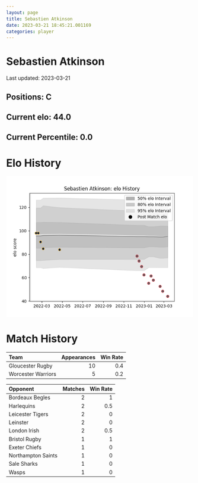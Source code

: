 ```yaml
---  
layout: page  
title: Sebastien Atkinson  
date: 2023-03-21 18:45:21.001169  
categories: player  
---
```

# Sebastien Atkinson


Last updated: 2023-03-21
## Positions: C

## Current elo: 44.0

## Current Percentile: 0.0

# Elo History


![elo history](history_SebastienAtkinson.png)
# Match History


| Team               |   Appearances |   Win Rate |
|:-------------------|--------------:|-----------:|
| Gloucester Rugby   |            10 |        0.4 |
| Worcester Warriors |             5 |        0.2 |

| Opponent           |   Matches |   Win Rate |
|:-------------------|----------:|-----------:|
| Bordeaux Begles    |         2 |        1   |
| Harlequins         |         2 |        0.5 |
| Leicester Tigers   |         2 |        0   |
| Leinster           |         2 |        0   |
| London Irish       |         2 |        0.5 |
| Bristol Rugby      |         1 |        1   |
| Exeter Chiefs      |         1 |        0   |
| Northampton Saints |         1 |        0   |
| Sale Sharks        |         1 |        0   |
| Wasps              |         1 |        0   |